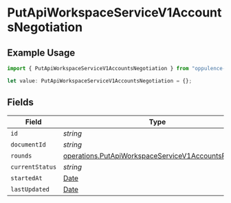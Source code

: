 # PutApiWorkspaceServiceV1AccountsNegotiation

## Example Usage

```typescript
import { PutApiWorkspaceServiceV1AccountsNegotiation } from "oppulence-backend-sdk/models/operations";

let value: PutApiWorkspaceServiceV1AccountsNegotiation = {};
```

## Fields

| Field                                                                                                                    | Type                                                                                                                     | Required                                                                                                                 | Description                                                                                                              |
| ------------------------------------------------------------------------------------------------------------------------ | ------------------------------------------------------------------------------------------------------------------------ | ------------------------------------------------------------------------------------------------------------------------ | ------------------------------------------------------------------------------------------------------------------------ |
| `id`                                                                                                                     | *string*                                                                                                                 | :heavy_minus_sign:                                                                                                       | N/A                                                                                                                      |
| `documentId`                                                                                                             | *string*                                                                                                                 | :heavy_minus_sign:                                                                                                       | N/A                                                                                                                      |
| `rounds`                                                                                                                 | [operations.PutApiWorkspaceServiceV1AccountsRounds](../../models/operations/putapiworkspaceservicev1accountsrounds.md)[] | :heavy_minus_sign:                                                                                                       | N/A                                                                                                                      |
| `currentStatus`                                                                                                          | *string*                                                                                                                 | :heavy_minus_sign:                                                                                                       | N/A                                                                                                                      |
| `startedAt`                                                                                                              | [Date](https://developer.mozilla.org/en-US/docs/Web/JavaScript/Reference/Global_Objects/Date)                            | :heavy_minus_sign:                                                                                                       | N/A                                                                                                                      |
| `lastUpdated`                                                                                                            | [Date](https://developer.mozilla.org/en-US/docs/Web/JavaScript/Reference/Global_Objects/Date)                            | :heavy_minus_sign:                                                                                                       | N/A                                                                                                                      |